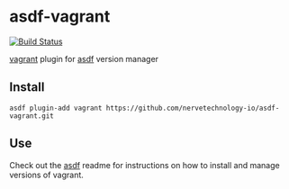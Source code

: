 # asdf-vagrant

[![Build Status](https://github.com/nervetechnology-io/asdf-vagrant/workflows/master/badge.svg?branch=master)](https://github.com/nervetechnology-io/asdf-vagrant/actions)

[vagrant](https://www.vagrantup.com/docs) plugin for [asdf](https://github.com/asdf-vm/asdf) version manager

## Install

```
asdf plugin-add vagrant https://github.com/nervetechnology-io/asdf-vagrant.git
```

## Use

Check out the [asdf](https://github.com/asdf-vm/asdf) readme for instructions on how to install and manage versions of vagrant.
